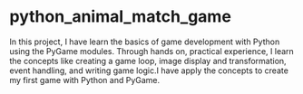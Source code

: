 # python_animal_match_game

In this project, I have learn the basics of game development with Python using the PyGame modules. Through hands on, practical experience, I learn the concepts like creating a game loop, image display and transformation, event handling, and writing game logic.I have apply the concepts to create my first game with Python and PyGame.
